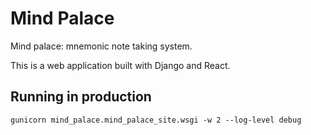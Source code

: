 # Mind Palace

Mind palace: mnemonic note taking system.

This is a web application built with Django and React.

## Running in production

```
gunicorn mind_palace.mind_palace_site.wsgi -w 2 --log-level debug
```
